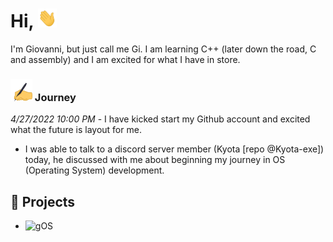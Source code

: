 # Hi, <img src ="https://raw.githubusercontent.com/Andy-Python-Programmer/Andy-Python-Programmer/master/hello.gif" width="30" height="30" />

I'm Giovanni, but just call me Gi. I am learning C++ (later down the road, C and assembly) and I am excited for what I have in store. 

### <img src ="https://github.com/Giovamni/Giovamni/blob/main/writing%20hand.gif" width="35" height="35" /> Journey

*4/27/2022 10:00 PM* - I have kicked start my Github account and excited what the future is layout for me. 
  - I was able to talk to a discord server member (Kyota [repo @Kyota-exe]) today, he discussed with me about beginning my journey in OS (Operating System) development.


## 💾 Projects
* ![gOS](https://github.com/Giovamni/gOS)
